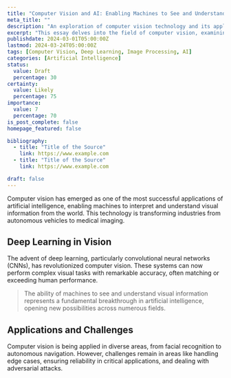 ```yaml
---
title: "Computer Vision and AI: Enabling Machines to See and Understand"
meta_title: ""
description: "An exploration of computer vision technology and its applications in artificial intelligence"
excerpt: "This essay delves into the field of computer vision, examining how AI systems process and understand visual information. From object detection to scene understanding, we explore the technologies enabling machines to interpret the visual world."
publishdate: 2024-03-01T05:00:00Z
lastmod: 2024-03-24T05:00:00Z
tags: [Computer Vision, Deep Learning, Image Processing, AI]
categories: [Artificial Intelligence]
status:
  value: Draft
  percentage: 30
certainty:
  value: Likely
  percentage: 75
importance:
  value: 7
  percentage: 70
is_post_complete: false
homepage_featured: false

bibliography:
  - title: "Title of the Source"
    link: https://www.example.com
  - title: "Title of the Source"
    link: https://www.example.com

draft: false
---
```


Computer vision has emerged as one of the most successful applications of artificial intelligence, enabling machines to interpret and understand visual information from the world. This technology is transforming industries from autonomous vehicles to medical imaging.

## Deep Learning in Vision

The advent of deep learning, particularly convolutional neural networks (CNNs), has revolutionized computer vision. These systems can now perform complex visual tasks with remarkable accuracy, often matching or exceeding human performance.

> The ability of machines to see and understand visual information represents a fundamental breakthrough in artificial intelligence, opening new possibilities across numerous fields.

## Applications and Challenges

Computer vision is being applied in diverse areas, from facial recognition to autonomous navigation. However, challenges remain in areas like handling edge cases, ensuring reliability in critical applications, and dealing with adversarial attacks.

